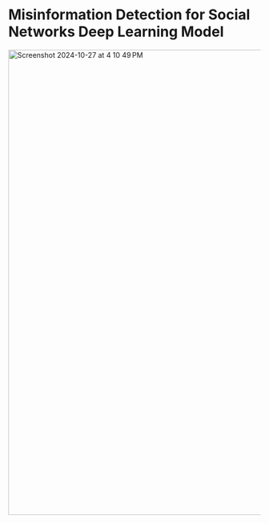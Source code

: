 # Misinformation Detection for Social Networks Deep Learning Model
<img width="928" alt="Screenshot 2024-10-27 at 4 10 49 PM" src="https://github.com/user-attachments/assets/a0b9cf35-880a-471c-8ae8-6863cf2b53c4">
